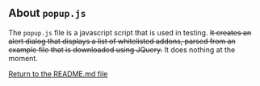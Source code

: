 ## About `popup.js`

The `popup.js` file is a javascript script that is used in testing. ~~It creates an alert dialog that displays a list of whitelisted addons, parsed from an example file that is downloaded using JQuery.~~ It does nothing at the moment.

[Return to the README.md file](../README.md)
